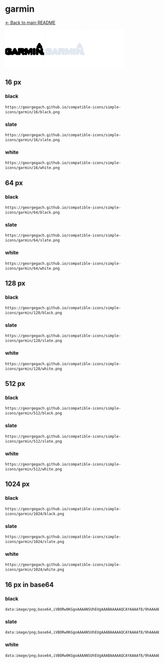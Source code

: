 # garmin

[← Back to main README](../../README.md)


<img src="./128/black.png" width="128" alt="garmin black icon" />
<img src="./128/slate.png" width="128" alt="garmin slate icon" />
<img src="./128/white.png" width="128" alt="garmin white icon" />

## 16 px

### black
```
https://georgegach.github.io/compatible-icons/simple-icons/garmin/16/black.png
```

### slate
```
https://georgegach.github.io/compatible-icons/simple-icons/garmin/16/slate.png
```

### white
```
https://georgegach.github.io/compatible-icons/simple-icons/garmin/16/white.png
```

## 64 px

### black
```
https://georgegach.github.io/compatible-icons/simple-icons/garmin/64/black.png
```

### slate
```
https://georgegach.github.io/compatible-icons/simple-icons/garmin/64/slate.png
```

### white
```
https://georgegach.github.io/compatible-icons/simple-icons/garmin/64/white.png
```

## 128 px

### black
```
https://georgegach.github.io/compatible-icons/simple-icons/garmin/128/black.png
```

### slate
```
https://georgegach.github.io/compatible-icons/simple-icons/garmin/128/slate.png
```

### white
```
https://georgegach.github.io/compatible-icons/simple-icons/garmin/128/white.png
```

## 512 px

### black
```
https://georgegach.github.io/compatible-icons/simple-icons/garmin/512/black.png
```

### slate
```
https://georgegach.github.io/compatible-icons/simple-icons/garmin/512/slate.png
```

### white
```
https://georgegach.github.io/compatible-icons/simple-icons/garmin/512/white.png
```

## 1024 px

### black
```
https://georgegach.github.io/compatible-icons/simple-icons/garmin/1024/black.png
```

### slate
```
https://georgegach.github.io/compatible-icons/simple-icons/garmin/1024/slate.png
```

### white
```
https://georgegach.github.io/compatible-icons/simple-icons/garmin/1024/white.png
```

## 16 px in base64

### black
```
data:image/png;base64,iVBORw0KGgoAAAANSUhEUgAAABAAAAAQCAYAAAAf8/9hAAAABmJLR0QA/wD/AP+gvaeTAAAApUlEQVQ4je3QLWuCYRSH8d+zKUOEBV/CksYFDUOwKBbbup/Rtg9gMvgVNE1woiwOg9vj27Qcg9Vi8YIDh5v7fx3O4c7NqKF5bfgRE3ziKYM2WvhADile8IYxnjHAO+bIoogfNBJsscEoQmlMquCIA75QxW/8L2CJ4VlwDHMS4T1W8V7Cf/RnwQ5lTBN00cEsKo9X9NHDNxax1hp/IXxA/boz3rngBJJ3JoLtf6FCAAAAAElFTkSuQmCC
```

### slate
```
data:image/png;base64,iVBORw0KGgoAAAANSUhEUgAAABAAAAAQCAYAAAAf8/9hAAAABmJLR0QA/wD/AP+gvaeTAAAA70lEQVQ4je2RPS8EUQBFz30zI2GTjfgotqKUoNhINERP7zfq/ACVwj8QJdlZZBeFXetzZt67CqGXSBSc/t6cmwv//A794WTtYjDeBNB3w7az/s34FHuqepxdzcvbh21i2gqZDnGcVshfjToppi7ymSPtVlEfVS72aof+5d2oCGgewv1Me7KhcjiqgngznGC6xq8falqycQiKNiV42eJZiQoxJ/k6mWOVw1ElZHDxOUmisRkL2XhBkACnrwLVkhedOM8z2I1udkToJehJbkG+orw6aJpsPyMNgoorS50Q66eG4iVLTaLIg92s/+Q5f5Z3W9h6+ToEEy4AAAAASUVORK5CYII=
```

### white
```
data:image/png;base64,iVBORw0KGgoAAAANSUhEUgAAABAAAAAQCAYAAAAf8/9hAAAABmJLR0QA/wD/AP+gvaeTAAAArUlEQVQ4je3QL0vDARDG8c/PTWQMDP4JJhcNGkSwKCs2+16jzRewZPAtaFJQUYxicM45fVZuwbpi2RcOjoPne9yx5H9Isp/keNFwK8ltkrska+0kpzjBJToYYweHuME6hjjHE1axiTccNUkm+MJ1hca1bBfBDx7RwwgTbOAFV3NBytxUeIr3mm/ht/q54BvbuG+SnKGPh6ou9nCBAV7xXGd94LOEKzhY6JFL/jIDYElEZBzwKJgAAAAASUVORK5CYII=
```

